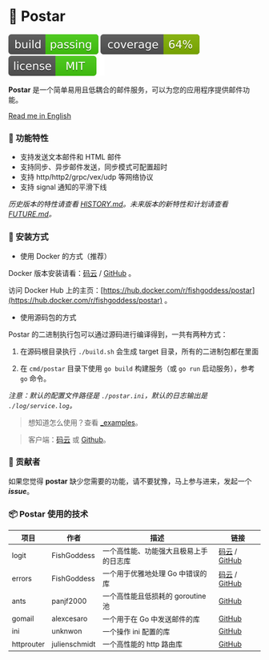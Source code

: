 # 📝 Postar

[![build](_icons/build.svg)](_icons/build.svg)
[![coverage](_icons/coverage.svg)](_icons/coverage.svg)
[![license](_icons/license.svg)](https://opensource.org/licenses/MIT)

**Postar** 是一个简单易用且低耦合的邮件服务，可以为您的应用程序提供邮件功能。

[Read me in English](./README.en.md)

### 🥇 功能特性

* 支持发送文本邮件和 HTML 邮件
* 支持同步、异步邮件发送，同步模式可配置超时
* 支持 http/http2/grpc/vex/udp 等网络协议
* 支持 signal 通知的平滑下线

_历史版本的特性请查看 [HISTORY.md](./HISTORY.md)。未来版本的新特性和计划请查看 [FUTURE.md](./FUTURE.md)。_

### 🚀 安装方式

* 使用 Docker 的方式（推荐）

Docker 版本安装请看：[码云](https://gitee.com/avino-plan/postar-docker) / [GitHub](https://github.com/avino-plan/postar-docker) 。

访问 Docker Hub 上的主页：[https://hub.docker.com/r/fishgoddess/postar](https://hub.docker.com/r/fishgoddess/postar) 。

* 使用源码包的方式

Postar 的二进制执行包可以通过源码进行编译得到，一共有两种方式：

1. 在源码根目录执行 `./build.sh` 会生成 target 目录，所有的二进制包都在里面

2. 在 `cmd/postar` 目录下使用 `go build` 构建服务（或 `go run` 启动服务），参考 `go` 命令。

_注意：默认的配置文件路径是 `./postar.ini`，默认的日志输出是 `./log/service.log`。_

> 想知道怎么使用？查看 [_examples](_examples)。

> 客户端：[码云](https://gitee.com/avino-plan/postar-client) 或 [Github](https://github.com/avino-plan/postar-client)。

### 👥 贡献者

如果您觉得 **postar** 缺少您需要的功能，请不要犹豫，马上参与进来，发起一个 _**issue**_。

### 📦 Postar 使用的技术

| 项目         | 作者            | 描述                     | 链接                                                                                           |
|------------|---------------|------------------------|----------------------------------------------------------------------------------------------|
| logit      | FishGoddess   | 一个高性能、功能强大且极易上手的日志库    | [码云](https://gitee.com/go-logit/logit) / [GitHub](https://github.com/go-logit/logit)         |
| errors     | FishGoddess   | 一个用于优雅地处理 Go 中错误的库     | [码云](https://gitee.com/FishGoddess/errors) / [GitHub](https://github.com/FishGoddess/errors) |
| ants       | panjf2000     | 一个高性能且低损耗的 goroutine 池 | [GitHub](https://github.com/panjf2000/ants)                                                  |
| gomail     | alexcesaro    | 一个用于在 Go 中发送邮件的库       | [GitHub](https://github.com/go-gomail/gomail/tree/v2)                                        |
| ini        | unknwon       | 一个操作 ini 配置的库          | [GitHub](https://github.com/go-ini/ini)                                                      |
| httprouter | julienschmidt | 一个高性能的 http 路由库        | [GitHub](https://github.com/julienschmidt/httprouter)                                        |
